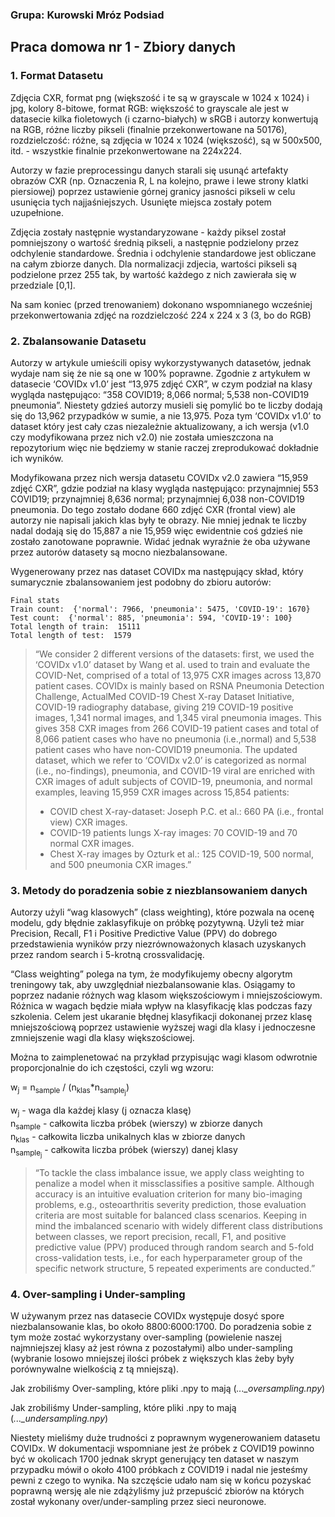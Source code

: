 ### Grupa: Kurowski Mróz Podsiad

## Praca domowa nr 1 - Zbiory danych

### 1. Format Datasetu

Zdjęcia CXR, format png (większość i te są w grayscale w 1024 x 1024) i jpg,  kolory 8-bitowe, format RGB: większość to grayscale ale jest w datasecie kilka fioletowych (i czarno-białych) w sRGB i autorzy konwertują na RGB, różne liczby pikseli (finalnie przekonwertowane na 50176), rozdzielczość: różne, są zdjęcia w 1024 x 1024 (większość), są w 500x500, itd.  - wszystkie finalnie przekonwertowane na 224x224.

Autorzy w fazie preprocessingu danych starali się usunąć artefakty obrazów CXR (np. Oznaczenia R, L na kolejno, prawe i lewe strony klatki piersiowej) poprzez ustawienie górnej granicy jasności pikseli w celu usunięcia tych najjaśniejszych. Usunięte miejsca zostały potem uzupełnione.

Zdjęcia zostały następnie wystandaryzowane - każdy piksel został pomniejszony o wartość średnią pikseli, a następnie podzielony przez odchylenie standardowe. Średnia i odchylenie standardowe jest obliczane na całym zbiorze danych. Dla normalizacji zdjecia, wartości pikseli są podzielone przez 255 tak, by wartość każdego z nich zawierała się w przedziale [0,1].
	
Na sam koniec (przed trenowaniem) dokonano wspomnianego wcześniej przekonwertowania zdjęć na rozdzielczość 224 x 224 x 3 (3, bo do RGB)

### 2. Zbalansowanie Datasetu

Autorzy w artykule umieścili opisy wykorzystywanych datasetów, jednak wydaje nam się że nie są one w 100% poprawne. Zgodnie z artykułem w datasecie ‘COVIDx v1.0’ jest “13,975 zdjęć CXR”, w czym podział na klasy wygląda następująco: “358 COVID19; 8,066 normal; 5,538 non-COVID19 pneumonia”. Niestety gdzieś autorzy musieli się pomylić bo te liczby dodają się do 13,962 przypadków w sumie, a nie 13,975. Poza tym ‘COVIDx v1.0’ to dataset który jest cały czas niezależnie aktualizowany, a ich wersja (v1.0 czy modyfikowana przez nich v2.0) nie została umieszczona na repozytorium więc nie będziemy w stanie raczej zreprodukować dokładnie ich wyników.

Modyfikowana przez nich wersja datasetu COVIDx v2.0 zawiera “15,959 zdjęć CXR”, gdzie podział na klasy wygląda następująco: przynajmniej 553 COVID19; przynajmniej 8,636 normal; przynajmniej 6,038 non-COVID19 pneumonia. Do tego zostało dodane 660 zdjęć CXR (frontal view) ale autorzy nie napisali jakich klas były te obrazy. Nie mniej jednak te liczby nadal dodają się do 15,887 a nie 15,959 więc ewidentnie coś gdzieś nie zostało zanotowane poprawnie. Widać jednak wyraźnie że oba używane przez autorów datasety są mocno niezbalansowane.

Wygenerowany przez nas dataset COVIDx ma następujący skład, który sumarycznie zbalansowaniem jest podobny do zbioru autorów:

	Final stats
	Train count:  {'normal': 7966, 'pneumonia': 5475, 'COVID-19': 1670}
	Test count:  {'normal': 885, 'pneumonia': 594, 'COVID-19': 100}
	Total length of train:  15111
	Total length of test:  1579

> “We consider 2 different versions of the datasets: first, we used the ‘COVIDx v1.0’ dataset by Wang et al. used to train and evaluate the COVID-Net, comprised of a total of 13,975 CXR images across 13,870 patient cases. COVIDx is mainly based on RSNA Pneumonia Detection Challenge, ActualMed COVID-19 Chest X-ray Dataset Initiative, COVID-19 radiography database, giving 219 COVID-19 positive images, 1,341 normal images, and 1,345 viral pneumonia images. This gives 358 CXR images from 266 COVID-19 patient cases and total of 8,066 patient cases who have no pneumonia (i.e.,normal) and 5,538 patient cases who have non-COVID19 pneumonia. The updated dataset, which we refer to ‘COVIDx v2.0’ is categorized as normal (i.e., no-findings), pneumonia, and COVID-19 viral are enriched with CXR images of adult subjects of COVID-19, pneumonia, and normal examples, leaving 15,959 CXR images across 15,854 patients:
> - COVID chest X-ray-dataset: Joseph P.C. et al.: 660 PA (i.e., frontal view) CXR images.
> - COVID-19 patients lungs X-ray images: 70 COVID-19 and 70 normal CXR images.
> - Chest X-ray images by Ozturk et al.: 125 COVID-19, 500 normal, and 500 pneumonia CXR images.”


### 3. Metody do poradzenia sobie z niezblansowaniem danych

Autorzy użyli “wag klasowych” (class weighting), które pozwala na ocenę modelu, gdy błędnie zaklasyfikuje on próbkę pozytywną. Użyli też miar Precision, Recall, F1 i Positive Predictive Value (PPV) do dobrego przedstawienia wyników przy niezrównoważonych klasach uzyskanych przez random search i 5-krotną crossvalidację.

“Class weighting” polega na tym, że modyfikujemy obecny algorytm treningowy tak, aby uwzględniał niezbalansowanie klas. Osiągamy to poprzez nadanie różnych wag klasom większościowym i mniejszościowym. Różnica w wagach będzie miała wpływ na klasyfikację klas podczas fazy szkolenia. Celem jest ukaranie błędnej klasyfikacji dokonanej przez klasę mniejszościową poprzez ustawienie wyższej wagi dla klasy i jednoczesne zmniejszenie wagi dla klasy większościowej.

Można to zaimplenetować na przykład przypisując wagi klasom odwrotnie proporcjonalnie do ich częstości, czyli wg wzoru:

w<sub>j</sub> = n<sub>sample</sub> / (n<sub>klas</sub>\*n<sub>sample<sub>j</sub></sub>)

w<sub>j</sub> - waga dla każdej klasy (j oznacza klasę)  
n<sub>sample</sub> - całkowita liczba próbek (wierszy) w zbiorze danych  
n<sub>klas</sub> - całkowita liczba unikalnych klas w zbiorze danych  
n<sub>sample<sub>j</sub></sub> - całkowita liczba próbek (wierszy) danej klasy

<!---
<img src="https://render.githubusercontent.com/render/math?math=w_j = \frac{n_{sample}}{n_{klas} * n_{sample_j}}">
<img src="https://render.githubusercontent.com/render/math?math=w_j"> - waga dla każdej klasy (j oznacza klasę)
<img src="https://render.githubusercontent.com/render/math?math=n_{sample}"> - całkowita liczba próbek (wierszy) w zbiorze danych
<img src="https://render.githubusercontent.com/render/math?math=n_{klas}"> - całkowita liczba unikalnych klas w zbiorze danych
<img src="https://render.githubusercontent.com/render/math?math=n_{sample_j}"> - całkowita liczba próbek (wierszy) danej klasy --->

> “To tackle the class imbalance issue, we apply class weighting to penalize a model when it missclassifies a positive sample. Although accuracy is an intuitive evaluation criterion for many bio-imaging problems, e.g., osteoarthritis severity prediction, those evaluation criteria are most suitable for balanced class scenarios. Keeping in mind the imbalanced scenario with widely different class distributions between classes, we report precision, recall, F1, and positive predictive value (PPV) produced through random search and 5-fold cross-validation tests, i.e., for each hyperparameter group of the specific network structure, 5 repeated experiments are conducted.”

### 4. Over-sampling i Under-sampling

W używanym przez nas datasecie COVIDx występuje dosyć spore niezbalansowanie klas, bo około 8800:6000:1700. Do poradzenia sobie z tym może zostać wykorzystany over-sampling (powielenie naszej najmniejszej klasy aż jest równa z pozostałymi) albo under-sampling (wybranie losowo mniejszej ilości próbek z większych klas żeby były porównywalne wielkością z tą mniejszą).

Jak zrobiliśmy Over-sampling, które pliki .npy to mają (*...\_oversampling.npy*)

Jak zrobiliśmy Under-sampling, które pliki .npy to mają (*...\_undersampling.npy*)

Niestety mieliśmy duże trudności z poprawnym wygenerowaniem datasetu COVIDx. W dokumentacji wspomniane jest że próbek z COVID19 powinno być w okolicach 1700 jednak skrypt generujący ten dataset w naszym przypadku mówił o około 4100 próbkach z COVID19 i nadal nie jesteśmy pewni z czego to wynika. Na szczęście udało nam się w końcu pozyskać poprawną wersję ale nie zdążyliśmy już przepuścić zbiorów na których został wykonany over/under-sampling przez sieci neuronowe.
